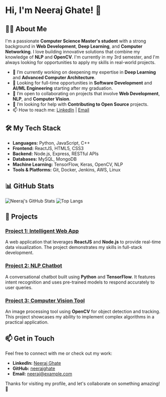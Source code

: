 # Hi, I'm Neeraj Ghate! 👋

## 👨‍💻 About Me
I'm a passionate **Computer Science Master's student** with a strong background in **Web Development**, **Deep Learning**, and **Computer Networking**. I love building innovative solutions that combine my knowledge of **NLP** and **OpenCV**. I'm currently in my 3rd semester, and I'm always looking for opportunities to apply my skills in real-world projects.

- 🌱 I’m currently working on deepening my expertise in **Deep Learning** and **Advanced Computer Architecture**.
- 💼 Looking for full-time opportunities in **Software Development** and **AI/ML Engineering** starting after my graduation.
- 👯 I’m open to collaborating on projects that involve **Web Development**, **NLP**, and **Computer Vision**.
- 🤔 I’m looking for help with **Contributing to Open Source** projects.
- 📫 How to reach me: [LinkedIn](https://www.linkedin.com/in/neerajghate/) | [Email](mailto:neeraj@example.com)

## 🛠️ My Tech Stack
- **Languages:** Python, JavaScript, C++
- **Frontend:** ReactJS, HTML5, CSS3
- **Backend:** Node.js, Express, RESTful APIs
- **Databases:** MySQL, MongoDB
- **Machine Learning:** TensorFlow, Keras, OpenCV, NLP
- **Tools & Platforms:** Git, Docker, Jenkins, AWS, Linux

## 📊 GitHub Stats
![Neeraj's GitHub Stats](https://github-readme-stats.vercel.app/api?username=neerajghate&show_icons=true&theme=radical)
![Top Langs](https://github-readme-stats.vercel.app/api/top-langs/?username=neerajghate&layout=compact&theme=radical)

## 🚀 Projects
### [Project 1: Intelligent Web App](https://github.com/neerajghate/project1)
A web application that leverages **ReactJS** and **Node.js** to provide real-time data visualization. The project demonstrates my skills in full-stack development.

### [Project 2: NLP Chatbot](https://github.com/neerajghate/project2)
A conversational chatbot built using **Python** and **TensorFlow**. It features intent recognition and uses pre-trained models to respond accurately to user queries.

### [Project 3: Computer Vision Tool](https://github.com/neerajghate/project3)
An image processing tool using **OpenCV** for object detection and tracking. This project showcases my ability to implement complex algorithms in a practical application.

## 📫 Get in Touch
Feel free to connect with me or check out my work:
- **LinkedIn:** [Neeraj Ghate](https://www.linkedin.com/in/neerajghate/)
- **GitHub:** [neerajghate](https://github.com/neerajghate)
- **Email:** neeraj@example.com

Thanks for visiting my profile, and let's collaborate on something amazing! 🚀
